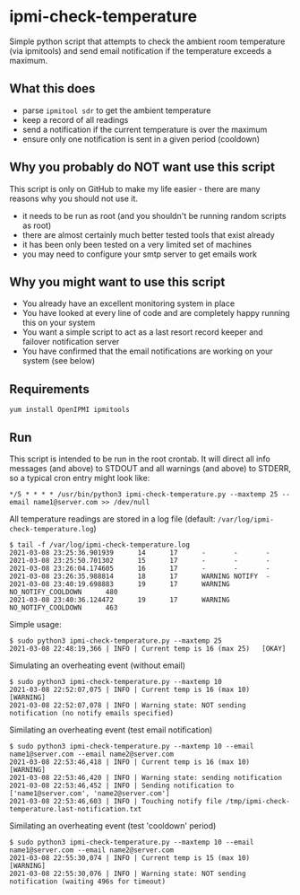 # ipmi-check-temperature

Simple python script that attempts to check the ambient room temperature (via ipmitools) and send email notification if the temperature exceeds a maximum.

## What this does

- parse `ipmitool sdr` to get the ambient temperature
- keep a record of all readings
- send a notification if the current temperature is over the maximum
- ensure only one notification is sent in a given period (cooldown)

## Why you probably do NOT want use this script

This script is only on GitHub to make my life easier - there are many reasons why you should not use it.

- it needs to be run as root (and you shouldn't be running random scripts as root)
- there are almost certainly much better tested tools that exist already
- it has been only been tested on a very limited set of machines
- you may need to configure your smtp server to get emails work

## Why you might want to use this script

- You already have an excellent monitoring system in place
- You have looked at every line of code and are completely happy running this on your system
- You want a simple script to act as a last resort record keeper and failover notification server
- You have confirmed that the email notifications are working on your system (see below)

## Requirements

```
yum install OpenIPMI ipmitools
```

## Run

This script is intended to be run in the root crontab. It will direct all info messages (and above) to STDOUT and all warnings (and above) to STDERR, so a typical cron entry might look like:

```
*/5 * * * * /usr/bin/python3 ipmi-check-temperature.py --maxtemp 25 --email name1@server.com >> /dev/null
```

All temperature readings are stored in a log file (default: `/var/log/ipmi-check-temperature.log`)

```
$ tail -f /var/log/ipmi-check-temperature.log
2021-03-08 23:25:36.901939      14      17      -       -       -
2021-03-08 23:25:50.701302      15      17      -       -       -
2021-03-08 23:26:04.174605      16      17      -       -       -
2021-03-08 23:26:35.988814      18      17      WARNING NOTIFY  -
2021-03-08 23:40:19.698883      19      17      WARNING NO_NOTIFY_COOLDOWN      480
2021-03-08 23:40:36.124472      19      17      WARNING NO_NOTIFY_COOLDOWN      463
```

Simple usage: 

```
$ sudo python3 ipmi-check-temperature.py --maxtemp 25
2021-03-08 22:48:19,366 | INFO | Current temp is 16 (max 25)   [OKAY]
```

Simulating an overheating event (without email)

```
$ sudo python3 ipmi-check-temperature.py --maxtemp 10
2021-03-08 22:52:07,075 | INFO | Current temp is 16 (max 10)   [WARNING]
2021-03-08 22:52:07,078 | INFO | Warning state: NOT sending notification (no notify emails specified)
```

Similating an overheating event (test email notification)

```
$ sudo python3 ipmi-check-temperature.py --maxtemp 10 --email name1@server.com --email name2@server.com
2021-03-08 22:53:46,418 | INFO | Current temp is 16 (max 10)   [WARNING]
2021-03-08 22:53:46,420 | INFO | Warning state: sending notification
2021-03-08 22:53:46,452 | INFO | Sending notification to ['name1@server.com', 'name2@server.com']
2021-03-08 22:53:46,603 | INFO | Touching notify file /tmp/ipmi-check-temperature.last-notification.txt
```

Similating an overheating event (test 'cooldown' period)

```
$ sudo python3 ipmi-check-temperature.py --maxtemp 10 --email name1@server.com --email name2@server.com
2021-03-08 22:55:30,074 | INFO | Current temp is 15 (max 10)   [WARNING]
2021-03-08 22:55:30,076 | INFO | Warning state: NOT sending notification (waiting 496s for timeout)
```
